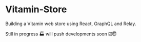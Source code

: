 # Vitamin-Store
Building a Vitamin web store using React, GraphQL and Relay. 

Still in progress 🏭 will push developments soon ☑️😇
